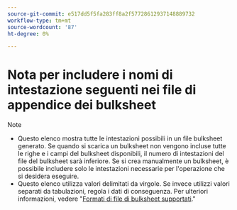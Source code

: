 ```yaml
---
source-git-commit: e517dd5f5fa283ff8a2f57728612937148889732
workflow-type: tm+mt
source-wordcount: '87'
ht-degree: 0%

---
```

# Nota per includere i nomi di intestazione seguenti nei file di appendice dei bulksheet

>[!NOTE]
>
>* Questo elenco mostra tutte le intestazioni possibili in un file bulksheet generato. Se quando si scarica un bulksheet non vengono incluse tutte le righe e i campi del bulksheet disponibili, il numero di intestazioni del file del bulksheet sarà inferiore. Se si crea manualmente un bulksheet, è possibile includere solo le intestazioni necessarie per l&#39;operazione che si desidera eseguire.
>* Questo elenco utilizza valori delimitati da virgole. Se invece utilizzi valori separati da tabulazioni, regola i dati di conseguenza. Per ulteriori informazioni, vedere &quot;[Formati di file di bulksheet supportati](/help/search-social-commerce/campaign-management/bulksheets/bulksheet-data-formats/bulksheet-file-formats.md).&quot;
